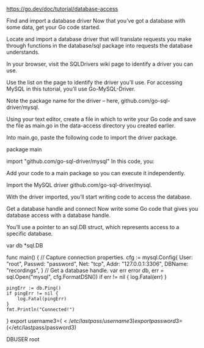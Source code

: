 <https://go.dev/doc/tutorial/database-access>

Find and import a database driver
Now that you’ve got a database with some data, get your Go code started.

Locate and import a database driver that will translate requests you make through functions in the database/sql package into requests the database understands.

In your browser, visit the SQLDrivers wiki page to identify a driver you can use.

Use the list on the page to identify the driver you’ll use. For accessing MySQL in this tutorial, you’ll use Go-MySQL-Driver.

Note the package name for the driver – here, github.com/go-sql-driver/mysql.

Using your text editor, create a file in which to write your Go code and save the file as main.go in the data-access directory you created earlier.

Into main.go, paste the following code to import the driver package.

package main

import "github.com/go-sql-driver/mysql"
In this code, you:

Add your code to a main package so you can execute it independently.

Import the MySQL driver github.com/go-sql-driver/mysql.

With the driver imported, you’ll start writing code to access the database.

Get a database handle and connect
Now write some Go code that gives you database access with a database handle.

You’ll use a pointer to an sql.DB struct, which represents access to a specific database.

var db *sql.DB

func main() {
    // Capture connection properties.
    cfg := mysql.Config{
        User:   "root",
        Passwd: "password",
        <!-- User:   os.Getenv("username3"),
        Passwd: os.Getenv("password3"), -->
        Net:    "tcp",
        Addr:   "127.0.0.1:3306",
        DBName: "recordings",
    }
    // Get a database handle.
    var err error
    db, err = sql.Open("mysql", cfg.FormatDSN())
    if err != nil {
        log.Fatal(err)
    }

    pingErr := db.Ping()
    if pingErr != nil {
        log.Fatal(pingErr)
    }
    fmt.Println("Connected!")
}
export username3=$(</etc/lastpass/username3)
export password3=$(</etc/lastpass/password3)

DBUSER root
